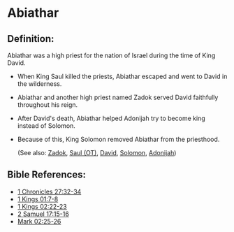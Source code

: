 # Abiathar  #

## Definition: ##

Abiathar was a high priest for the nation of Israel during the time of King David.

* When King Saul killed the priests, Abiathar escaped and went to David in the wilderness.
* Abiathar and another high priest named Zadok served David faithfully throughout his reign.
* After David's death, Abiathar helped Adonijah try to become king instead of Solomon. 
* Because of this, King Solomon removed Abiathar from the priesthood.
  
  (See also: [Zadok](../other/zadok.md), [Saul (OT)](../other/saul.md), [David](../other/david.md), [Solomon](../other/solomon.md), [Adonijah](../other/adonijah.md))

## Bible References: ##

* [1 Chronicles 27:32-34](https://door43.org/en/bible/notes/1ch/27/32)
* [1 Kings 01:7-8](https://door43.org/en/bible/notes/1ki/01/07)
* [1 Kings 02:22-23](https://door43.org/en/bible/notes/1ki/02/22)
* [2 Samuel 17:15-16](https://door43.org/en/bible/notes/2sa/17/15)
* [Mark 02:25-26](https://door43.org/en/bible/notes/mrk/02/25)

